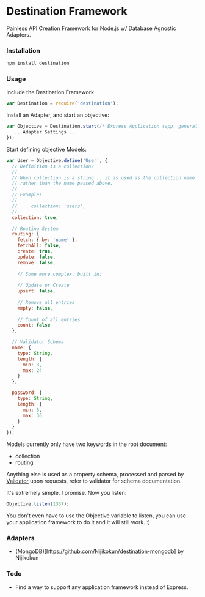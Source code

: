 # Destination Framework

Painless API Creation Framework for Node.js w/ Database Agnostic Adapters.

### Installation

```bash
npm install destination
```

### Usage

Include the Destination Framework

```js
var Destination = require('destination');
```

Install an Adapter, and start an objective:

```js
var Objective = Destination.start(/* Express Application (app, generally) */, {
  ... Adapter Settings ...
});
```

Start defining objective Models:

```js
var User = Objective.define('User', {
  // Definition is a collection?
  //
  // When collection is a string... it is used as the collection name 
  // rather than the name passed above.
  //
  // Example:
  //
  //     collection: 'users',
  //
  collection: true,

  // Routing System
  routing: {
    fetch: { by: 'name' },
    fetchAll: false,
    create: true,
    update: false,
    remove: false,
    
    // Some more complex, built in:
    
    // Update or Create
    upsert: false,
    
    // Remove all entries
    empty: false,
    
    // Count of all entries
    count: false
  },

  // Validator Schema
  name: {
    type: String,
    length: {
      min: 3,
      max: 24
    }
  },

  password: {
    type: String,
    length: {
      min: 3,
      max: 36
    }
  }
});
```

Models currently only have two keywords in the root document:

- collection
- routing

Anything else is used as a property schema, processed and parsed by [Validator](https://github.com/Nijikokun/Validator) upon requests, 
refer to validator for schema documentation.

It's extremely simple. I promise. Now you listen:

```js
Objective.listen(1337);
```

You don't even have to use the Objective variable to listen, you can use your application framework to do it and it will still work. :)

### Adapters

- (MongoDB)[https://github.com/Nijikokun/destination-mongodb] by Nijikokun


### Todo

- Find a way to support any application framework instead of Express.
